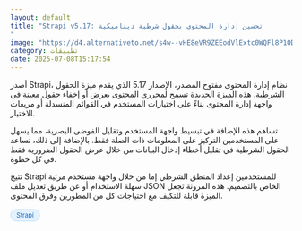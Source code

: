 ```yaml
---
layout: default
title: "Strapi v5.17: تحسين إدارة المحتوى بحقول شرطية ديناميكية
"
image: "https://d4.alternativeto.net/s4w--vHE8eVR9ZEEodVlExtc0WQFl8P1ODR9Id3RFY8/rs:fill:1520:760:0/g:ce:0:0/YWJzOi8vZGlzdC9jb250ZW50LzE3NTE5ODc4NzQ4OTMucG5n.png"
category: تطبيقات
date: 2025-07-08T15:17:54
---
```


أصدر Strapi، نظام إدارة المحتوى مفتوح المصدر، الإصدار 5.17 الذي يقدم ميزة الحقول الشرطية. هذه الميزة الجديدة تسمح لمحرري المحتوى بعرض أو إخفاء حقول معينة في واجهة إدارة المحتوى بناءً على اختيارات المستخدم في القوائم المنسدلة أو مربعات الاختيار.

تساهم هذه الإضافة في تبسيط واجهة المستخدم وتقليل الفوضى البصرية، مما يسهل على المستخدمين التركيز على المعلومات ذات الصلة فقط. بالإضافة إلى ذلك، تساعد الحقول الشرطية في تقليل أخطاء إدخال البيانات من خلال عرض الحقول الضرورية فقط في كل خطوة.

تتيح Strapi للمستخدمين إعداد المنطق الشرطي إما من خلال واجهة مستخدم مرئية سهلة الاستخدام أو عن طريق تعديل ملف JSON الخاص بالتصميم. هذه المرونة تجعل الميزة قابلة للتكيف مع احتياجات كل من المطورين وفرق المحتوى.

<div style="margin-top:2px; margin-bottom:2px;"><a href="https://bidjadraft.github.io/?query=Strapi" style="background:#e3f2fd; color:#1565c0; font-size:80%; border-radius:12px; padding:3px 10px; margin:2px 4px 2px 0; display:inline-block; border:1px solid #bbdefb; text-decoration:none;">Strapi</a></div><br><br>
